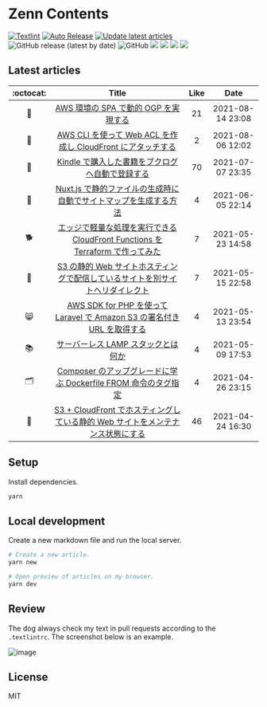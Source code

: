 # Zenn Contents

[![Textlint](https://github.com/ysmtegsr/zenn-contents/actions/workflows/textlint.yaml/badge.svg)](https://github.com/ysmtegsr/zenn-contents/actions/workflows/textlint.yaml)
[![Auto Release](https://github.com/ysmtegsr/zenn-contents/actions/workflows/release.yml/badge.svg)](https://github.com/ysmtegsr/zenn-contents/actions/workflows/release.yml)
[![Update latest articles](https://github.com/ysmtegsr/zenn-contents/actions/workflows/cron.yml/badge.svg)](https://github.com/ysmtegsr/zenn-contents/actions/workflows/cron.yml)
![GitHub release (latest by date)](https://img.shields.io/github/v/release/ysmtegsr/zenn-contents)
![GitHub](https://img.shields.io/github/license/ysmtegsr/zenn-contents)
![](https://zenn.badge.nikaera.com/s/ysmtegsr/likes?style=plastic)
![](https://zenn.badge.nikaera.com/s/ysmtegsr/articles?style=plastic)
![](https://zenn.badge.nikaera.com/s/ysmtegsr/followers?style=plastic)
![](https://zenn.badge.nikaera.com/s/ysmtegsr/scraps?style=plastic)


## Latest articles

<!-- Start latest articles -->

 :octocat: | Title | Like | Date
 :---: | :---: | :---:| :---:
💬 | [AWS 環境の SPA で動的 OGP を実現する](https://zenn.dev/ysmtegsr/articles/bc00386d731bb3ab70bc) | 21 | 2021-08-14 23:08
🔖 | [AWS CLI を使って Web ACL を作成し CloudFront にアタッチする](https://zenn.dev/ysmtegsr/articles/0110fc69cb935c0726f2) | 2 | 2021-08-06 12:02
🐷 | [Kindle で購入した書籍をブクログへ自動で登録する](https://zenn.dev/ysmtegsr/articles/c9077709acb67ff3f1d9) | 70 | 2021-07-07 23:35
🎉 | [Nuxt.js で静的ファイルの生成時に自動でサイトマップを生成する方法](https://zenn.dev/ysmtegsr/articles/f1cd20fb877dd8c8c154) | 4 | 2021-06-05 22:14
🐕 | [エッジで軽量な処理を実行できる CloudFront Functions を Terraform で作ってみた](https://zenn.dev/ysmtegsr/articles/d4eb3e8493b7a5ccd427) | 7 | 2021-05-23 14:58
🐥 | [S3 の静的 Web サイトホスティングで配信しているサイトを別サイトへリダイレクト](https://zenn.dev/ysmtegsr/articles/fe1171af89625a241aa2) | 7 | 2021-05-15 22:58
😸 | [AWS SDK for PHP を使って Laravel で Amazon S3 の署名付き URL を取得する](https://zenn.dev/ysmtegsr/articles/b4511dba66ca1d33f627) | 4 | 2021-05-13 23:54
📚 | [サーバーレス LAMP スタックとは何か](https://zenn.dev/ysmtegsr/articles/187f95cffb7f68f36ccf) | 4 | 2021-05-09 17:53
🗂 | [Composer のアップグレードに学ぶ Dockerfile FROM 命令のタグ指定](https://zenn.dev/ysmtegsr/articles/640809c07d983ea911d6) | 4 | 2021-04-26 23:15
🙆 | [S3 + CloudFront でホスティングしている静的 Web サイトをメンテナンス状態にする](https://zenn.dev/ysmtegsr/articles/bd9b5935f40d73f80d8a) | 46 | 2021-04-24 16:30

<!-- End latest articles -->

## Setup

Install dependencies.

```sh
yarn
```

## Local development

Create a new markdown file and run the local server.

```sh
# Create a new article.
yarn new

# Open preview of articles on my browser.
yarn dev
```

## Review

The dog always check my text in pull requests according to the `.textlintrc`. The screenshot below is an example.

![image](https://user-images.githubusercontent.com/38056766/116484326-d032a080-a8c3-11eb-9228-b5cfa298fdcf.png)


## License

MIT
